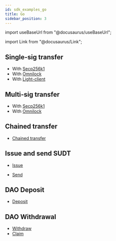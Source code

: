 ```yaml
---
id: sdk_examples_go
title: Go
sidebar_position: 3
---
```


import useBaseUrl from "@docusaurus/useBaseUrl";

import Link from "@docusaurus/Link";

## Single-sig transfer

- With [Secp256k1](https://github.com/nervosnetwork/ckb-sdk-go/blob/4f43fd577e215b746e2c55b65fa7df2085e58c83/collector/example/example.go#L21-L60)
- With [Omnilock](https://github.com/nervosnetwork/ckb-sdk-go/blob/4f43fd577e215b746e2c55b65fa7df2085e58c83/collector/example/example.go#L408-L460)
- With [Light-client](https://github.com/nervosnetwork/ckb-sdk-go/blob/4f43fd577e215b746e2c55b65fa7df2085e58c83/collector/example/example.go#L62)

## Multi-sig transfer

- With [Secp256k1](https://github.com/nervosnetwork/ckb-sdk-go/blob/4f43fd577e215b746e2c55b65fa7df2085e58c83/collector/example/example.go#L114)
- With [Omnilock](https://github.com/nervosnetwork/ckb-sdk-go/blob/4f43fd577e215b746e2c55b65fa7df2085e58c83/collector/example/example.go#L462)

## Chained transfer

- [Chained transfer](https://github.com/nervosnetwork/ckb-sdk-go/blob/4f43fd577e215b746e2c55b65fa7df2085e58c83/collector/example/example.go#L529)

## Issue and send SUDT

- [Issue](https://github.com/nervosnetwork/ckb-sdk-go/blob/4f43fd577e215b746e2c55b65fa7df2085e58c83/collector/example/example.go#L176)

- [Send](https://github.com/nervosnetwork/ckb-sdk-go/blob/4f43fd577e215b746e2c55b65fa7df2085e58c83/collector/example/example.go#L220)

## DAO Deposit

- [Deposit](https://github.com/nervosnetwork/ckb-sdk-go/blob/4f43fd577e215b746e2c55b65fa7df2085e58c83/collector/example/example.go#L264)

## DAO Withdrawal

- [Withdraw](https://github.com/nervosnetwork/ckb-sdk-go/blob/4f43fd577e215b746e2c55b65fa7df2085e58c83/collector/example/example.go#L304)
- [Claim](https://github.com/nervosnetwork/ckb-sdk-go/blob/4f43fd577e215b746e2c55b65fa7df2085e58c83/collector/example/example.go#L357)
